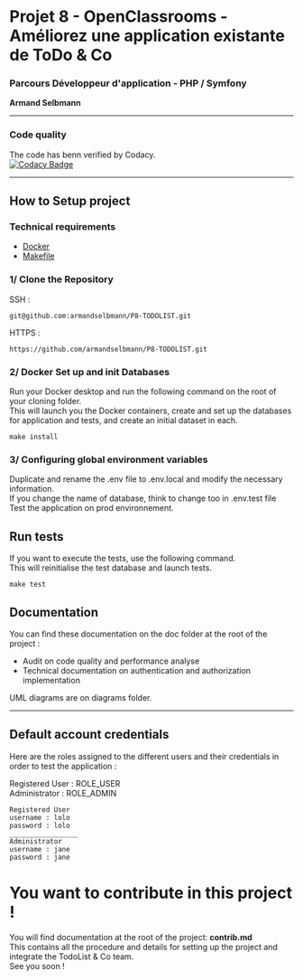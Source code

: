 # Projet 8 - OpenClassrooms - Améliorez une application existante de ToDo & Co

### Parcours Développeur d'application - PHP / Symfony
**Armand Selbmann**


---
### Code quality
The code has benn verified by Codacy.<br>
[![Codacy Badge](https://app.codacy.com/project/badge/Grade/810839a413754e15bad106e755196569)](https://www.codacy.com/gh/armandselbmann/P8-TODOLIST/dashboard?utm_source=github.com&amp;utm_medium=referral&amp;utm_content=armandselbmann/P8-TODOLIST&amp;utm_campaign=Badge_Grade)

---
## How to Setup project
### Technical requirements
- [Docker](https://www.docker.com/)
- [Makefile](https://www.gnu.org/software/make/)

### 1/ Clone the Repository
SSH :
```
git@github.com:armandselbmann/P8-TODOLIST.git
```
HTTPS :
```
https://github.com/armandselbmann/P8-TODOLIST.git
```

### 2/ Docker Set up and init Databases
Run your Docker desktop and run the following command on the root of your cloning folder.<br/>
This will launch you the Docker containers, create and set up the databases for application and tests, and create an initial dataset in each. <br/>
```
make install
```
### 3/ Configuring global environment variables
Duplicate and rename the .env file to .env.local and modify the necessary information.<br/>
If you change the name of database, think to change too in .env.test file <br/>
Test the application on prod environnement.


## Run tests
If you want to execute the tests, use the following command. <br/>
This will reinitialise the test database and launch tests.
```
make test
```


## Documentation
You can find these documentation on the doc folder at the root of the project :
- Audit on code quality and performance analyse
- Technical documentation on authentication and authorization implementation

UML diagrams are on diagrams folder.


---
## Default account credentials

Here are the roles assigned to the different users and their credentials in order to test the application : </br>

Registered User : ROLE_USER </br>
Administrator : ROLE_ADMIN </br>

```
Registered User
username : lolo
password : lolo
_________________
Administrator
username : jane
password : jane
```

# You want to contribute in this project !
You will find documentation at the root of the project: <strong>contrib.md</strong> <br/>
This contains all the procedure and details for setting up the project and integrate the TodoList & Co team. <br/>
See you soon !